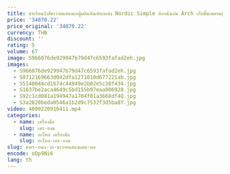 ```yaml
---
title: ขายร้อนถ้ําสีขาวจอแสดงผลตู้ผลิตภัณฑ์ตกแต่ง Nordic Simple ห้องนั่งเล่น Arch เก็บชั้นเพดานตู้หนังสือ
price: '34070.22'
price_original: '34070.22'
currency: THB
discount: ''
rating: 5
volume: 67
image: S966076de929947b79d47c6593fafad2eh.jpg
images:
  - S966076de929947b79d47c6593fafad2eh.jpg
  - S0712169663d042dfa1271010d677221ab.jpg
  - S5140044cd1674c44949e2b02e5c30f434.jpg
  - S1637be2aca4649c5bd155b97eaa906928.jpg
  - S92c1cd081a194947a1704f01a3668df4Q.jpg
  - S3a2820beda0546a1b2d9c7532f3d5ba8Y.jpg
video: 4000220916411.mp4
categories:
  - name: เครื่องมือ
    slug: เคร-องม
  - name: อะไหล่ เครื่องมือ
    slug: อะไหล-เคร-องม
slug: ขายร-อนถ-าส-ขาวจอแสดงผลต-ผล
encode: oDp9Ni6
lang: th
---
```

  